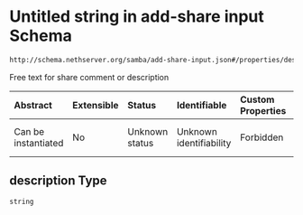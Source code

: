 # Untitled string in add-share input Schema

```txt
http://schema.nethserver.org/samba/add-share-input.json#/properties/description
```

Free text for share comment or description

| Abstract            | Extensible | Status         | Identifiable            | Custom Properties | Additional Properties | Access Restrictions | Defined In                                                                  |
| :------------------ | :--------- | :------------- | :---------------------- | :---------------- | :-------------------- | :------------------ | :-------------------------------------------------------------------------- |
| Can be instantiated | No         | Unknown status | Unknown identifiability | Forbidden         | Allowed               | none                | [add-share-input.json\*](samba/add-share-input.json "open original schema") |

## description Type

`string`
